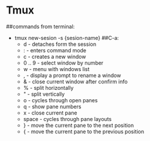 # Tmux 
##commands from terminal:
* tmux new-sesion -s {sesion-name}
##C-a:
   * d - detaches form the session
   * : - enters command mode
   * c - creates a new window
   * 0 .. 9 - select window by number
   * w - menu with windows list
   * , - display a prompt to rename a window
   * & - close current window after confirm info
   * % - split horizontally
   * " - split vertically
   * o - cycles through open panes
   * q - show pane numbers
   * x - close current pane
   * space - cycles through pane layouts
   * } - move the current pane to the next position
   * { - move the current pane to the previous position

